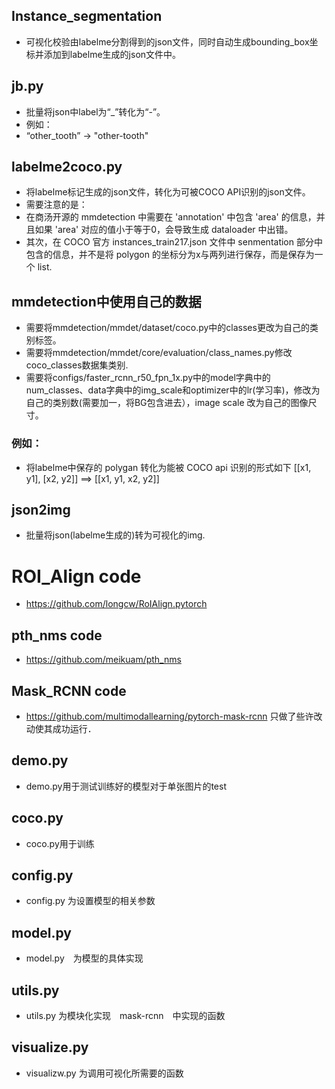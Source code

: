 ## Instance_segmentation
* 可视化校验由labelme分割得到的json文件，同时自动生成bounding_box坐标并添加到labelme生成的json文件中。
## jb.py
- 批量将json中label为“_”转化为“-”。
- 例如：
-  “other_tooth” -> "other-tooth"
## labelme2coco.py
- 将labelme标记生成的json文件，转化为可被COCO API识别的json文件。
- 需要注意的是：
- 在商汤开源的 mmdetection 中需要在 'annotation' 中包含 'area' 的信息，并且如果 'area' 对应的值小于等于0，会导致生成 dataloader 中出错。
- 其次，在 COCO 官方 instances_train217.json 文件中 senmentation 部分中包含的信息，并不是将 polygon 的坐标分为x与两列进行保存，而是保存为一个 list.

## mmdetection中使用自己的数据
- 需要将mmdetection/mmdet/dataset/coco.py中的classes更改为自己的类别标签。
- 需要将mmdetection/mmdet/core/evaluation/class_names.py修改coco_classes数据集类别.
- 需要将configs/faster_rcnn_r50_fpn_1x.py中的model字典中的num_classes、data字典中的img_scale和optimizer中的lr(学习率)，修改为自己的类别数(需要加一，将BG包含进去），image scale 改为自己的图像尺寸。
### 例如：
- 将labelme中保存的 polygan 转化为能被 COCO api 识别的形式如下 [[x1, y1], [x2, y2]] ==> [[x1, y1, x2, y2]]
           
## json2img
- 批量将json(labelme生成的)转为可视化的img.
# ROI_Align code
- https://github.com/longcw/RoIAlign.pytorch

## pth_nms code 
- https://github.com/meikuam/pth_nms

## Mask_RCNN code
- https://github.com/multimodallearning/pytorch-mask-rcnn 只做了些许改动使其成功运行．

## demo.py
- demo.py用于测试训练好的模型对于单张图片的test

## coco.py
- coco.py用于训练

## config.py
- config.py 为设置模型的相关参数

## model.py 
- model.py　为模型的具体实现

## utils.py
- utils.py 为模块化实现　mask-rcnn　中实现的函数

## visualize.py
- visualizw.py 为调用可视化所需要的函数 

